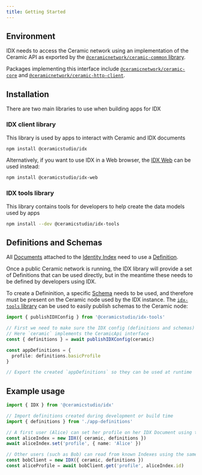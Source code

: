 ```yaml
---
title: Getting Started
---
```


## Environment

IDX needs to access the Ceramic network using an implementation of the Ceramic API as exported by the [`@ceramicnetwork/ceramic-common` library](https://github.com/ceramicnetwork/js-ceramic/tree/develop/packages/ceramic-common).

Packages implementing this interface include [`@ceramicnetwork/ceramic-core`](https://github.com/ceramicnetwork/js-ceramic/tree/develop/packages/ceramic-core) and [`@ceramicnetwork/ceramic-http-client`](https://github.com/ceramicnetwork/js-ceramic/tree/develop/packages/ceramic-http-client).

## Installation

There are two main libraries to use when building apps for IDX

### IDX client library

This library is used by apps to interact with Ceramic and IDX documents

```sh
npm install @ceramicstudio/idx
```

Alternatively, if you want to use IDX in a Web browser, the [IDX Web](libs-web.md) can be used instead:

```sh
npm install @ceramicstudio/idx-web
```

### IDX tools library

This library contains tools for developers to help create the data models used by apps

```sh
npm install --dev @ceramicstudio/idx-tools
```

## Definitions and Schemas

All [Documents](idx-terminology.md#document) attached to the [Identity Index](idx-terminology.md#identity-index--idx) need to use a [Definition](idx-terminology.md#definition).

Once a public Ceramic network is running, the IDX library will provide a set of Definitions that can be used directly, but in the meantime these needs to be defined by developers using IDX.

To create a Defininition, a specific [Schema](idx-terminology.md#schema) needs to be used, and therefore must be present on the Ceramic node used by the IDX instance.
The [`idx-tools` library](https://github.com/ceramicstudio/js-idx-tools) can be used to easily publish schemas to the Ceramic node:

```ts
import { publishIDXConfig } from '@ceramicstudio/idx-tools'

// First we need to make sure the IDX config (definitions and schemas) are published on the Ceramic node
// Here `ceramic` implements the CeramicApi interface
const { definitions } = await publishIDXConfig(ceramic)

const appDefinitions = {
  profile: definitions.basicProfile
}

// Export the created `appDefinitions` so they can be used at runtime
```

## Example usage

```ts
import { IDX } from '@ceramicstudio/idx'

// Import definitions created during development or build time
import { definitions } from './app-definitions'

// A first user (Alice) can set her profile on her IDX Document using the definition alias used by the app
const aliceIndex = new IDX({ ceramic, definitions })
await aliceIndex.set('profile', { name: 'Alice' })

// Other users (such as Bob) can read from known Indexes using the same definion alias and Alice's DID
const bobClient = new IDX({ ceramic, definitions })
const aliceProfile = await bobClient.get('profile', aliceIndex.id)
```
